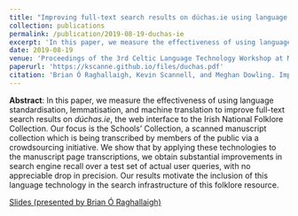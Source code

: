 ```yaml
---
title: "Improving full-text search results on dúchas.ie using language technology"
collection: publications
permalink: /publication/2019-08-19-duchas-ie
excerpt: 'In this paper, we measure the effectiveness of using language standardisation, lemmatisation, and machine translation to improve full-text search results on dúchas.ie, the web interface to the Irish National Folklore Collection.'
date: 2019-08-19
venue: 'Proceedings of the 3rd Celtic Language Technology Workshop at MT Summit XVII'
paperurl: 'https://kscanne.github.io/files/duchas.pdf'
citation: 'Brian Ó Raghallaigh, Kevin Scannell, and Meghan Dowling. Improving full-text search results on <i>dúchas.ie</i> using language technology. In <i>Proceedings of the Third Celtic Language Technology Workshop</i>, pages 63–69, Dublin, Ireland, 2019. European Association for Machine Translation.'
---
```


**Abstract**: In this paper, we measure the effectiveness of using language standardisation, lemmatisation, and machine translation to improve full-text search results on *dúchas.ie*, the web interface to the Irish National Folklore Collection. Our focus is the Schools’ Collection, a scanned manuscript collection which is being transcribed by members of the public via a crowdsourcing initiative. We show that by applying these technologies to the manuscript page transcriptions, we obtain substantial improvements in search engine recall over a test set of actual user queries, with no appreciable drop in precision. Our results motivate the inclusion of this language technology in the search infrastructure of this folklore resource.

[Slides (presented by Brian Ó Raghallaigh)](/files/duchas-slides.pdf)
